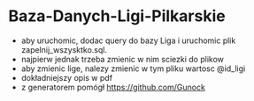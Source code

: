 # Baza-Danych-Ligi-Pilkarskie
- aby uruchomic, dodac query do bazy Liga i uruchomic plik zapelnij_wszysktko.sql.
- najpierw jednak trzeba zmienic w nim sciezki do plikow
- aby zmienic lige, nalezy zmienic w tym pliku wartosc @id_ligi
- dokładniejszy opis w pdf
- z generatorem pomógł https://github.com/Gunock
